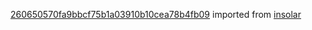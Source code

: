 [260650570fa9bbcf75b1a03910b10cea78b4fb09](https://github.com/insolar/insolar/commit/260650570fa9bbcf75b1a03910b10cea78b4fb09) imported from [insolar](https://github.com/insolar/insolar)
